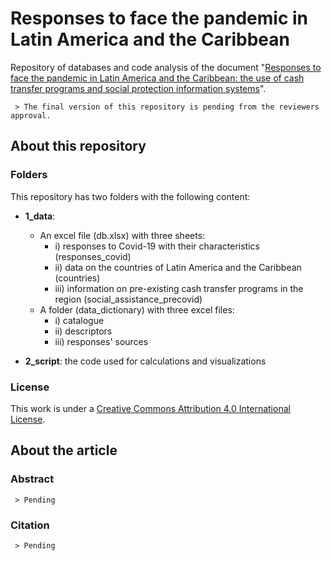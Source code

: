 # Responses to face the pandemic in Latin America and the Caribbean

Repository of databases and code analysis of the document "[Responses to face the pandemic in Latin America and the Caribbean: the use of cash transfer programs and social protection information systems](http://twitter.com/)".

	 > The final version of this repository is pending from the reviewers approval.

## About this repository

### Folders
This repository has two folders with the following content:

- **1_data**:
	- An excel file (db.xlsx) with three sheets:
		- i) responses to Covid-19 with their characteristics (responses_covid)
		- ii) data on the countries of Latin America and the Caribbean (countries)
		- iii) information on pre-existing cash transfer programs in the region (social_assistance_precovid)
	- A folder (data_dictionary) with three excel files:
		- i) catalogue
		- ii) descriptors
		- iii) responses' sources
		
- **2_script**: the code used for calculations and visualizations

### License
This work is under a [Creative Commons Attribution 4.0 International License](https://creativecommons.org/licenses/by/4.0/).

## About the article

### Abstract
	 > Pending
	 
### Citation
	 > Pending
